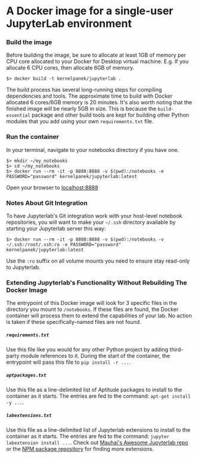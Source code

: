 # A Docker image for a single-user JupyterLab environment

### Build the image
Before building the image, be sure to allocate at least 1GB of memory per CPU core allocated to your Docker for Desktop virtual 
machine. E.g. If you allocate 6 CPU cores, then allocate 6GB of memory.
```shell
$> docker build -t kernelpanek/jupyterlab .
```
The build process has several long-running steps for compiling dependencies and tools. The approximate time to build with 
Docker allocated 6 cores/6GB memory is 20 minutes. It's also worth noting that the finished image will be nearly 5GB in 
size. This is because the `build-essential` package and other build tools are kept for building other Python modules that 
you add using your own `requirements.txt` file.

### Run the container
In your terminal, navigate to your notebooks directory if you have one.
```shell
$> mkdir ~/my_notebooks
$> cd ~/my_notebooks
$> docker run --rm -it -p 8888:8888 -v $(pwd):/notebooks -e PASSWORD="password" kernelpanek/jupyterlab:latest 
```

Open your browser to [localhost:8888](http://localhost:8888)

### Notes About Git Integration
To have Jupyterlab's Git integration work with your host-level notebook repositories, you will want to make your 
`~/.ssh` directory available by starting your Jupyterlab server this way:

```shell
$> docker run --rm -it -p 8888:8888 -v $(pwd):/notebooks -v ~/.ssh:/root/.ssh:ro -e PASSWORD="password" kernelpanek/jupyterlab:latest
```
Use the `:ro` suffix on all volume mounts you need to ensure stay read-only to Jupyterlab.

### Extending Jupyterlab's Functionality Without Rebuilding The Docker Image
The entrypoint of this Docker image will look for 3 specific files in the directory you mount to `/notebooks`. If these 
files are found, the Docker container will process them to extend the capabilities of your lab. No action is taken if 
these specifically-named files are not found.

##### `requirements.txt`
Use this file like you would for any other Python project by adding third-party module references to it. During the start 
of the container, the entrypoint will pass this file to `pip install -r ...`.

##### `aptpackages.txt`
Use this file as a line-delimited list of Aptitude packages to install to the container as it starts. The entries are 
fed to the command: `apt-get install -y ...`.

##### `labextensions.txt`
Use this file as a line-delimited list of Jupyterlab extensions to install to the container as it starts. The entries are 
fed to the command: `jupyter labextension install ...`. Check out 
[Mauhai's Awesome Jupyterlab repo](https://github.com/mauhai/awesome-jupyterlab) or the 
[NPM package repository](https://www.npmjs.com/search?q=keywords:jupyterlab-extension) for finding more extensions. 